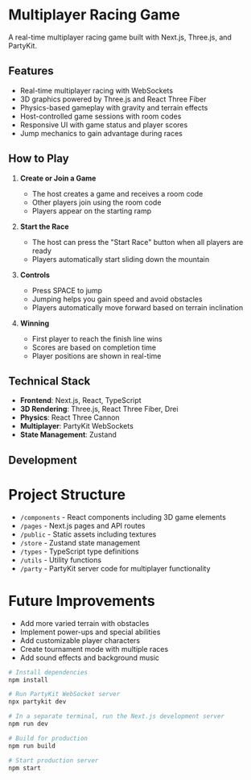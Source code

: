 # Multiplayer Racing Game

A real-time multiplayer racing game built with Next.js, Three.js, and PartyKit.

## Features

- Real-time multiplayer racing with WebSockets
- 3D graphics powered by Three.js and React Three Fiber
- Physics-based gameplay with gravity and terrain effects
- Host-controlled game sessions with room codes
- Responsive UI with game status and player scores
- Jump mechanics to gain advantage during races

## How to Play

1. **Create or Join a Game**
   - The host creates a game and receives a room code
   - Other players join using the room code
   - Players appear on the starting ramp

2. **Start the Race**
   - The host can press the "Start Race" button when all players are ready
   - Players automatically start sliding down the mountain

3. **Controls**
   - Press SPACE to jump
   - Jumping helps you gain speed and avoid obstacles
   - Players automatically move forward based on terrain inclination

4. **Winning**
   - First player to reach the finish line wins
   - Scores are based on completion time
   - Player positions are shown in real-time

## Technical Stack

- **Frontend**: Next.js, React, TypeScript
- **3D Rendering**: Three.js, React Three Fiber, Drei
- **Physics**: React Three Cannon
- **Multiplayer**: PartyKit WebSockets
- **State Management**: Zustand

## Development

# Project Structure

- `/components` - React components including 3D game elements
- `/pages` - Next.js pages and API routes
- `/public` - Static assets including textures
- `/store` - Zustand state management
- `/types` - TypeScript type definitions
- `/utils` - Utility functions
- `/party` - PartyKit server code for multiplayer functionality

# Future Improvements

- Add more varied terrain with obstacles
- Implement power-ups and special abilities
- Add customizable player characters
- Create tournament mode with multiple races
- Add sound effects and background music

```bash
# Install dependencies
npm install

# Run PartyKit WebSocket server
npx partykit dev

# In a separate terminal, run the Next.js development server
npm run dev

# Build for production
npm run build

# Start production server
npm start

